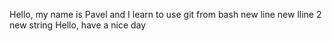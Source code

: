 Hello, my name is Pavel and I learn to use git from bash
new line
new lline 2
new string
Hello, have a nice day

